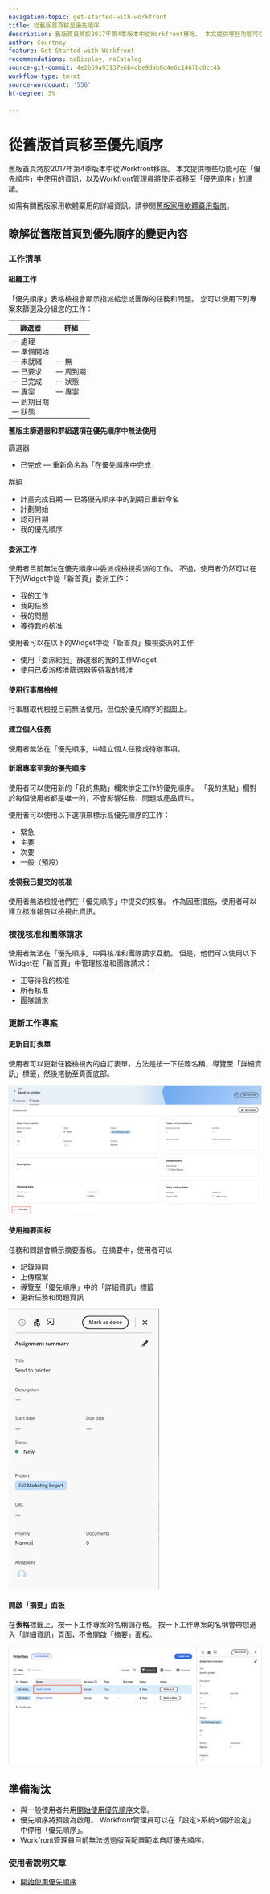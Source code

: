 ```yaml
---
navigation-topic: get-started-with-workfront
title: 從舊版首頁移至優先順序
description: 舊版首頁將於2017年第4季版本中從Workfront移除。 本文提供哪些功能可在「優先順序」中使用的資訊，以及Workfront管理員將使用者移至「優先順序」的建議。
author: Courtney
feature: Get Started with Workfront
recommendations: noDisplay, noCatalog
source-git-commit: 4e2b59a93137e6b4cbe9dab0d4e6c1467bc0cc4b
workflow-type: tm+mt
source-wordcount: '556'
ht-degree: 3%

---
```



# 從舊版首頁移至優先順序

舊版首頁將於2017年第4季版本中從Workfront移除。 本文提供哪些功能可在「優先順序」中使用的資訊，以及Workfront管理員將使用者移至「優先順序」的建議。

如需有關舊版家用軟體棄用的詳細資訊，請參閱[舊版家用軟體棄用指南](/help/quicksilver/product-announcements/announcements/legacy-home-deprecation.md)。

## 瞭解從舊版首頁到優先順序的變更內容

### 工作清單

#### 組織工作

「優先順序」表格檢視會顯示指派給您或團隊的任務和問題。 您可以使用下列專案來篩選及分組您的工作：

| **篩選器** | **群組** |
|------------|-----------|
|  — 處理<br> — 準備開始<br> — 未就緒<br> — 已要求<br> — 已完成<br> — 專案<br> — 到期日期<br> — 狀態 |  — 無<br> — 周到期<br> — 狀態<br> — 專案 |


**舊版主篩選器和群組選項在優先順序中無法使用**

篩選器

* 已完成 — 重新命名為「在優先順序中完成」

群組

* 計畫完成日期 — 已將優先順序中的到期日重新命名
* 計劃開始
* 認可日期
* 我的優先順序

#### 委派工作

使用者目前無法在優先順序中委派或檢視委派的工作。 不過，使用者仍然可以在下列Widget中從「新首頁」委派工作：

* 我的工作
* 我的任務
* 我的問題
* 等待我的核准

使用者可以在以下的Widget中從「新首頁」檢視委派的工作

* 使用「委派給我」篩選器的我的工作Widget
* 使用已委派核准篩選器等待我的核准

#### 使用行事曆檢視

行事曆取代檢視目前無法使用，但位於優先順序的藍圖上。

#### 建立個人任務

使用者無法在「優先順序」中建立個人任務或待辦事項。

#### 新增專案至我的優先順序

使用者可以使用新的「我的焦點」欄來排定工作的優先順序。 「我的焦點」欄對於每個使用者都是唯一的，不會影響任務、問題或產品資料。

使用者可以使用以下選項來標示高優先順序的工作：

* 緊急
* 主要
* 次要
* 一般（預設）

#### 檢視我已提交的核准

使用者無法檢視他們在「優先順序」中提交的核准。 作為因應措施，使用者可以建立核准報告以檢視此資訊。

### 檢視核准和團隊請求

使用者無法在「優先順序」中與核准和團隊請求互動。 但是，他們可以使用以下Widget在「新首頁」中管理核准和團隊請求：

* 正等待我的核准
* 所有核准
* 團隊請求

### 更新工作專案

#### 更新自訂表單

使用者可以更新任務檢視內的自訂表單，方法是按一下任務名稱，導覽至「詳細資訊」標籤，然後捲動至頁面底部。

![](assets/custom-form-priorities.png)

#### 使用摘要面板

任務和問題會顯示摘要面板。 在摘要中，使用者可以

* 記錄時間
* 上傳檔案
* 導覽至「優先順序」中的「詳細資訊」標籤
* 更新任務和問題資訊

![](assets/assignments-summary.png)

<!--Can admins customize this? It looks different from the task/issue summary in other areas. -->

#### 開啟「摘要」面板

在&#x200B;**表格**&#x200B;標籤上，按一下工作專案的名稱儲存格。 按一下工作專案的名稱會帶您進入「詳細資訊」頁面，不會開啟「摘要」面板。

![](assets/open-summary-priorities.png)


## 準備淘汰

* 與一般使用者共用[開始使用優先順序](/help/quicksilver/workfront-basics/priorities/get-started-with-priorities.md)文章。
* 優先順序將預設為啟用。 Workfront管理員可以在「設定>系統>偏好設定」中停用「優先順序」。
* Workfront管理員目前無法透過版面配置範本自訂優先順序。

### 使用者說明文章

* [開始使用優先順序](/help/quicksilver/workfront-basics/priorities/get-started-with-priorities.md)